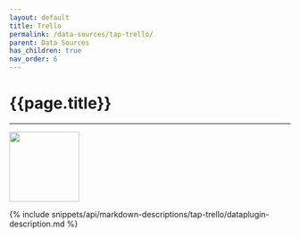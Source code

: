 ```yaml
---
layout: default
title: Trello
permalink: /data-sources/tap-trello/
parent: Data Sources
has_children: true
nav_order: 6
---
```


# {{page.title}}

---

<img src="{{site.baseurl}}/assets/data_source_images/tap-trello.png" width="125">

{% include snippets/api/markdown-descriptions/tap-trello/dataplugin-description.md %}
